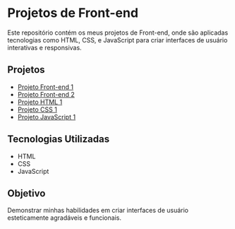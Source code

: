 # Projetos de Front-end

Este repositório contém os meus projetos de Front-end, onde são aplicadas tecnologias como HTML, CSS, e JavaScript para criar interfaces de usuário interativas e responsivas.

## Projetos
- [Projeto Front-end 1](https://github.com/felixfreitasjr/projeto-frontend1)
- [Projeto Front-end 2](https://github.com/felixfreitasjr/projeto-frontend2)
- [Projeto HTML 1](https://github.com/felixfreitasjr/projeto-html1)
- [Projeto CSS 1](https://github.com/felixfreitasjr/projeto-css1)
- [Projeto JavaScript 1](https://github.com/felixfreitasjr/projeto-js1)

## Tecnologias Utilizadas
- HTML
- CSS
- JavaScript

## Objetivo
Demonstrar minhas habilidades em criar interfaces de usuário esteticamente agradáveis e funcionais.
